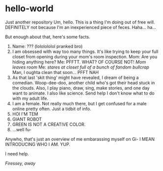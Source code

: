 # hello-world
Just another repository
Um, hello. This is a thing I'm doing out of free will. DEFINITELY not because I'm an inexperienced piece of feces. Haha... ha...

But enough about that, here's some facts.
1) Name: ??? (lololololol pranked bro)
2) I am obsessed with way too many things. It's like trying to keep your full closet from opening during your mom's room inspection. 
Mom: Are you hiding anything here?
Me: PFFTT. WHAT? OF COURSE NOT!
*Mom leaves room*
Me: *stares at closet full of a bunch of fandom bullcrap* Man, I oughta clean that soon...
PFFT NAH
3) As that last 'skit thing' might have revealed, I dream of being a comedian. Woop-dee-doo, another child who's got their head stuck in the clouds. Also, I play piano, draw, sing, make stories, and one day want to animate. I also like science. Send help I don't know what to do with my adult life.
4) I am a female. Not really much there, but I get confused for a male online pretty often. Just a tidbit of info.
5) HOI I'M TEM
6) GIANT ROBOT
7) GREEN IS NOT A CREATIVE COLOR.
8) ...well fu-

Anywho, that's just an overview of me embarassing myself on Gi- I MEAN INTRODUCING WHO I AM. YUP.















I need help.


*Firessey, away*

